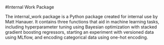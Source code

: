 #Internal Work Package

The internal_work package is a Python package created for internal use by Matt Hanauer. It contains three functions that aid in machine learning tasks, including hyperparameter tuning using Bayesian optimization with stacked gradient boosting regressors, starting an experiment with versioned data using MLflow, and encoding categorical data using one-hot encoding.
